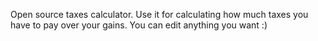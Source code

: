 Open source taxes calculator. Use it for calculating how much taxes you have to pay over your gains. You can edit anything you want :)
